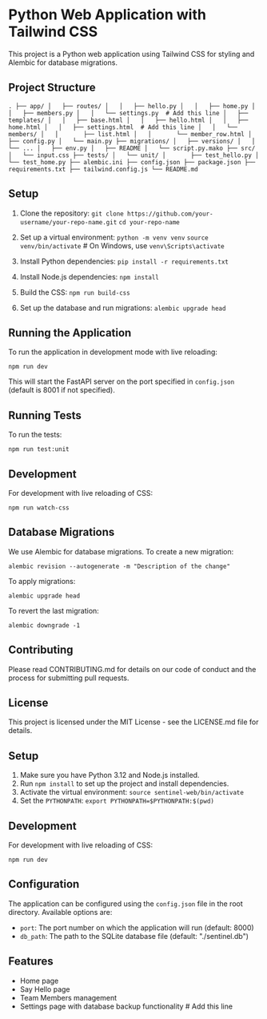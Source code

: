 # Python Web Application with Tailwind CSS

This project is a Python web application using Tailwind CSS for styling and Alembic for database migrations.

## Project Structure

`.
├── app/
│   ├── routes/
│   │   ├── hello.py
│   │   ├── home.py
│   │   ├── members.py
│   │   └── settings.py  # Add this line
│   ├── templates/
│   │   ├── base.html
│   │   ├── hello.html
│   │   ├── home.html
│   │   ├── settings.html  # Add this line
│   │   └── members/
│   │       ├── list.html
│   │       └── member_row.html
│   ├── config.py
│   └── main.py
├── migrations/
│   ├── versions/
│   │   └── ...
│   ├── env.py
│   ├── README
│   └── script.py.mako
├── src/
│   └── input.css
├── tests/
│   └── unit/
│       ├── test_hello.py
│       └── test_home.py
├── alembic.ini
├── config.json
├── package.json
├── requirements.txt
├── tailwind.config.js
└── README.md`

## Setup

1. Clone the repository:
   `git clone https://github.com/your-username/your-repo-name.git`
   `cd your-repo-name`

2. Set up a virtual environment:
   `python -m venv venv`
   `source venv/bin/activate` # On Windows, use `venv\Scripts\activate`

3. Install Python dependencies:
   `pip install -r requirements.txt`

4. Install Node.js dependencies:
   `npm install`

5. Build the CSS:
   `npm run build-css`

6. Set up the database and run migrations:
   `alembic upgrade head`

## Running the Application

To run the application in development mode with live reloading:

`npm run dev`

This will start the FastAPI server on the port specified in `config.json` (default is 8001 if not specified).

## Running Tests

To run the tests:

`npm run test:unit`

## Development

For development with live reloading of CSS:

`npm run watch-css`

## Database Migrations

We use Alembic for database migrations. To create a new migration:

`alembic revision --autogenerate -m "Description of the change"`

To apply migrations:

`alembic upgrade head`

To revert the last migration:

`alembic downgrade -1`

## Contributing

Please read CONTRIBUTING.md for details on our code of conduct and the process for submitting pull requests.

## License

This project is licensed under the MIT License - see the LICENSE.md file for details.

## Setup

1. Make sure you have Python 3.12 and Node.js installed.
2. Run `npm install` to set up the project and install dependencies.
3. Activate the virtual environment:
   `source sentinel-web/bin/activate`
4. Set the `PYTHONPATH`:
   `export PYTHONPATH=$PYTHONPATH:$(pwd)`

## Development

For development with live reloading of CSS:

`npm run dev`

## Configuration

The application can be configured using the `config.json` file in the root directory. Available options are:

- `port`: The port number on which the application will run (default: 8000)
- `db_path`: The path to the SQLite database file (default: "./sentinel.db")

## Features

- Home page
- Say Hello page
- Team Members management
- Settings page with database backup functionality # Add this line
